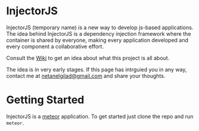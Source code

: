 InjectorJS
==========

InjectorJS (temporary name) is a new way to develop js-based applications. The idea behind InjectorJS is a dependency injection framework where the container is shared by everyone, making every application developed and every component a collaborative effort.

Consult the [Wiki](https://github.com/netanelgilad/InjectorJS/wiki) to get an idea about what this project is all about.

The idea is in very early stages. If this page has intrguied you in any way, contact me at netanelgilad@gmail.com and share your thoughts.

Getting Started
===============

InjectorJS is a [meteor](https://www.meteor.com/) application. To get started just clone the repo and run `meteor`.
